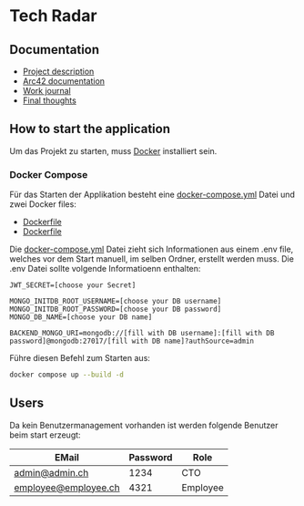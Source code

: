 # Tech Radar

## Documentation
- [Project description](/docs/project_description.md)
- [Arc42 documentation](/docs/project_documentation.md)
- [Work journal](docs/work_journal.pdf)
- [Final thoughts](docs/final_thoughts.md)

## How to start the application
Um das Projekt zu starten, muss [Docker](https://www.docker.com/) installiert sein.

### Docker Compose
Für das Starten der Applikation besteht eine [docker-compose.yml](docker-compose.yml)
Datei und zwei Docker files:
- [Dockerfile](project/ui/Dockerfile)
- [Dockerfile](project/api/Dockerfile)

Die [docker-compose.yml](docker-compose.yml) Datei zieht sich Informationen aus einem .env file,
welches vor dem Start manuell, im selben Ordner, erstellt werden muss.
Die .env Datei sollte volgende Informatioenn enthalten:
```
JWT_SECRET=[choose your Secret]

MONGO_INITDB_ROOT_USERNAME=[choose your DB username]
MONGO_INITDB_ROOT_PASSWORD=[choose your DB password]
MONGO_DB_NAME=[choose your DB name]

BACKEND_MONGO_URI=mongodb://[fill with DB username]:[fill with DB password]@mongodb:27017/[fill with DB name]?authSource=admin
```

Führe diesen Befehl zum Starten aus:
```bash
docker compose up --build -d
```

## Users
Da kein Benutzermanagement vorhanden ist werden folgende Benutzer beim start erzeugt:

| EMail                 | Password      | Role      	|
|-----------------------|---------------|-----------	|
| admin@admin.ch       	| 1234       	| CTO       	|
| employee@employee.ch 	| 4321      	| Employee      |



